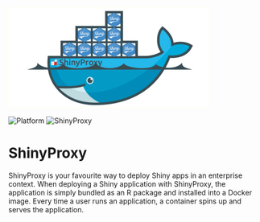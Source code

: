 ![](shinyproxy.png)

![Platform](https://img.shields.io/badge/Platform-linux--64%20-blue.svg)
![ShinyProxy](https://img.shields.io/badge/ShinyProxy-2.6.1%20-blue.svg)


# ShinyProxy
ShinyProxy is your favourite way to deploy Shiny apps in an enterprise context.
When deploying a Shiny application with ShinyProxy, the application is simply bundled 
as an R package and installed into a Docker image. Every time a user runs an application, 
a container spins up and serves the application.
